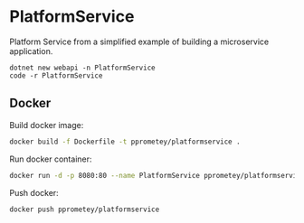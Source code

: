 # PlatformService

Platform Service from a simplified example of building a microservice application.

```
dotnet new webapi -n PlatformService
code -r PlatformService
```

## Docker

Build docker image:

```sh
docker build -f Dockerfile -t pprometey/platformservice .
```

Run docker container:

```sh
docker run -d -p 8080:80 --name PlatformService pprometey/platformservice
```

Push docker:

```sh
docker push pprometey/platformservice
```
